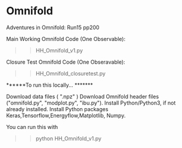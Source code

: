 # Omnifold
Adventures in Omnifold: Run15 pp200

Main Working Omnifold Code (One Observable): 
>>HH_Omnifold_v1.py

Closure Test Omnifold Code (One Obseravable): 
>>HH_Omnifold_closuretest.py



******To run this locally... *******

Download data files ( ".npz" ) 
Download Omnifold header files ("omnifold.py", "modplot.py", "ibu.py").
Install Python/Python3, if not already installed.
Install Python packages Keras,Tensorflow,Energyflow,Matplotlib, Numpy.

You can run this with
>> python HH_Omnifold_v1.py


